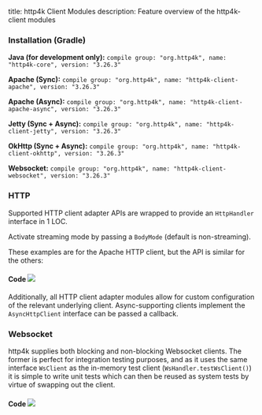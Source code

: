 title: http4k Client Modules
description: Feature overview of the http4k-client modules

### Installation (Gradle)
**Java (for development only):** ```compile group: "org.http4k", name: "http4k-core", version: "3.26.3"```

**Apache (Sync):** ```compile group: "org.http4k", name: "http4k-client-apache", version: "3.26.3"```

**Apache (Async):** ```compile group: "org.http4k", name: "http4k-client-apache-async", version: "3.26.3"```

**Jetty (Sync + Async):** ```compile group: "org.http4k", name: "http4k-client-jetty", version: "3.26.3"```

**OkHttp (Sync + Async):** ```compile group: "org.http4k", name: "http4k-client-okhttp", version: "3.26.3"```

**Websocket:** ```compile group: "org.http4k", name: "http4k-client-websocket", version: "3.26.3"```

### HTTP
Supported HTTP client adapter APIs are wrapped to provide an `HttpHandler` interface in 1 LOC.

Activate streaming mode by passing a `BodyMode` (default is non-streaming).

These examples are for the Apache HTTP client, but the API is similar for the others:

#### Code [<img class="octocat" src="/img/octocat-32.png"/>](https://github.com/http4k/http4k/blob/master/src/docs/guide/modules/clients/example_http.kt)
<script src="https://gist-it.appspot.com/https://github.com/http4k/http4k/blob/master/src/docs/guide/modules/clients/example_http.kt"></script>

Additionally, all HTTP client adapter modules allow for custom configuration of the relevant underlying client. Async-supporting clients implement the `AsyncHttpClient` interface can be passed a callback.

### Websocket
http4k supplies both blocking and non-blocking Websocket clients. The former is perfect for integration testing purposes, and as it uses the same interface `WsClient` as the in-memory test client (`WsHandler.testWsClient()`) it is simple to write unit tests which can then be reused as system tests by virtue of swapping out the client.

#### Code [<img class="octocat" src="/img/octocat-32.png"/>](https://github.com/http4k/http4k/blob/master/src/docs/guide/modules/clients/example_websocket.kt)
<script src="https://gist-it.appspot.com/https://github.com/http4k/http4k/blob/master/src/docs/guide/modules/clients/example_websocket.kt"></script>
